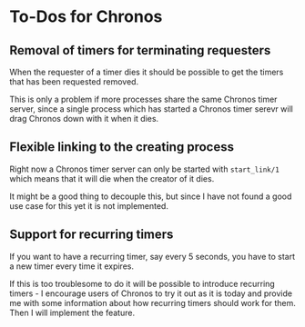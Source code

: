 # To-Dos for Chronos


## Removal of timers for terminating requesters

When the requester of a timer dies it should be possible to get the timers that has been requested removed.

This is only a problem if more processes share the same Chronos timer server, since a single process which has started a Chronos timer serevr will drag Chronos down with it when it dies.


## Flexible linking to the creating process

Right now a Chronos timer server can only be started with `start_link/1` which means that it will die when the creator of it dies.

It might be a good thing to decouple this, but since I have not found a good use case for this yet it is not implemented.

## Support for recurring timers

If you want to have a recurring timer, say every 5 seconds, you have to start a new timer every time it expires.

If this is too troublesome to do it will be possible to introduce recurring timers - I encourage users of Chronos to try it out as it is today and provide me with some information about how recurring timers should work for them. Then I will implement the feature.
